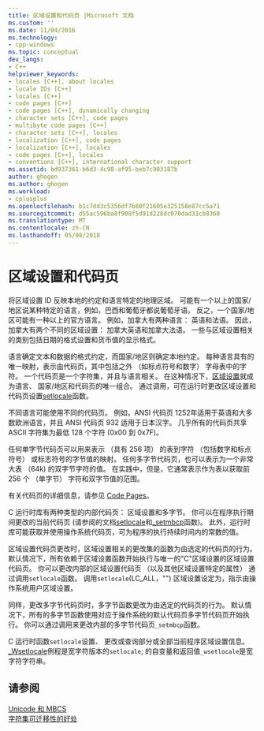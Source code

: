 ```yaml
---
title: 区域设置和代码页 |Microsoft 文档
ms.custom: ''
ms.date: 11/04/2016
ms.technology:
- cpp-windows
ms.topic: conceptual
dev_langs:
- C++
helpviewer_keywords:
- locales [C++], about locales
- locale IDs [C++]
- locales [C++]
- code pages [C++]
- code pages [C++], dynamically changing
- character sets [C++], code pages
- multibyte code pages [C++]
- character sets [C++], locales
- localization [C++], code pages
- localization [C++], locales
- code pages [C++], locales
- conventions [C++], international character support
ms.assetid: bd937361-b6d3-4c98-af95-beb7c903187b
author: ghogen
ms.author: ghogen
ms.workload:
- cplusplus
ms.openlocfilehash: b1c7dd3c5356df7b80f21605e325158e87cc5a71
ms.sourcegitcommit: d55ac596ba8f908f5d91d228dc070dad31cb8360
ms.translationtype: MT
ms.contentlocale: zh-CN
ms.lasthandoff: 05/08/2018
---
```

# <a name="locales-and-code-pages"></a>区域设置和代码页
将区域设置 ID 反映本地的约定和语言特定的地理区域。 可能有一个以上的国家/地区说某种特定的语言，例如，巴西和葡萄牙都说葡萄牙语。 反之，一个国家/地区可能有一种以上的官方语言。 例如，加拿大有两种语言： 英语和法语。 因此，加拿大有两个不同的区域设置： 加拿大英语和加拿大法语。 一些与区域设置相关的类别包括日期的格式设置和货币值的显示格式。  
  
 语言确定文本和数据的格式约定，而国家/地区则确定本地约定。 每种语言具有的唯一映射，表示由代码页，其中包括之外 （如标点符号和数字） 字母表中的字符。 一个代码页是一个字符集，并且与语言相关。 在这种情况下，[区域设置](../c-runtime-library/locale.md)就成为语言、 国家/地区和代码页的唯一组合。 通过调用，可在运行时更改区域设置和代码页设置[setlocale](../c-runtime-library/reference/setlocale-wsetlocale.md)函数。  
  
 不同语言可能使用不同的代码页。 例如，ANSI 代码页 1252年适用于英语和大多数欧洲语言，并且 ANSI 代码页 932 适用于日本汉字。 几乎所有的代码页共享 ASCII 字符集为最低 128 个字符 (0x00 到 0x7F)。  
  
 任何单字节代码页可以用来表示 （具有 256 项） 的表到字符 （包括数字和标点符号） 或标志符号的字节值的映射。 任何多字节代码页，也可以表示为一个非常大表 （64k) 的双字节字符的值。 在实践中，但是，它通常表示作为表以获取前 256 个 （单字节） 字符和双字节值的范围。  
  
 有关代码页的详细信息，请参见 [Code Pages](../c-runtime-library/code-pages.md)。  
  
 C 运行时库有两种类型的内部代码页： 区域设置和多字节。 你可以在程序执行期间更改的当前代码页 (请参阅的文档[setlocale](../c-runtime-library/reference/setlocale-wsetlocale.md)和[_setmbcp](../c-runtime-library/reference/setmbcp.md)函数)。 此外，运行时库可能获取并使用操作系统代码页，可为程序的执行持续时间内的常数的值。  
  
 区域设置代码页更改时，区域设置相关的更改集的函数为由选定的代码页的行为。 默认情况下，所有依赖于区域设置函数开始执行与唯一的"C"区域设置的区域设置代码页。 你可以更改内部的区域设置代码页 （以及其他区域设置特定的属性） 通过调用`setlocale`函数。 调用`setlocale`(LC_ALL，"") 区域设置设定为，指示由操作系统用户区域设置。  
  
 同样，更改多字节代码页时，多字节函数更改为由选定的代码页的行为。 默认情况下，所有的多字节函数使用对应于操作系统的默认代码页多字节代码页开始执行。 你可以通过调用来更改内部的多字节代码页`_setmbcp`函数。  
  
 C 运行时函数`setlocale`设置、 更改或查询部分或全部当前程序区域设置信息。 [_Wsetlocale](../c-runtime-library/reference/setlocale-wsetlocale.md)例程是宽字符版本的`setlocale`; 的自变量和返回值`_wsetlocale`是宽字符字符串。  
  
## <a name="see-also"></a>请参阅  
 [Unicode 和 MBCS](../text/unicode-and-mbcs.md)   
 [字符集可迁移性的好处](../text/benefits-of-character-set-portability.md)